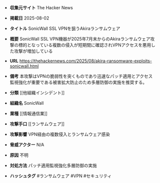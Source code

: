 - **収集元サイト**
The Hacker News

- **掲載日**
2025-08-02

- **タイトル**
SonicWall SSL VPNを狙うAkiraランサムウェア

- **概要**
SonicWall SSL VPN機器が2025年7月末からのAkiraランサムウェア攻撃の標的となっている複数の侵入が短期間に確認されVPNアクセスを悪用した攻撃が増加している

- **URL**
https://thehackernews.com/2025/08/akira-ransomware-exploits-sonicwall.html

- **備考**
本攻撃はVPNの脆弱性を突くものであり迅速なパッチ適用とアクセス監視強化が重要である被害拡大防止のため多層防御の実施を推奨する。

- **分類**
[[他組織インシデント]]

- **組織名**
SonicWall

- **業種**
[[情報通信業]]

- **攻撃手口**
[[ランサムウェア]]

- **攻撃影響**
VPN経由の複数侵入とランサムウェア感染

- **脅威アクター**
N/A

- **原因**
不明

- **対処方法**
パッチ適用監視強化多層防御の実施

- **ハッシュタグ**
#ランサムウェア #VPN #セキュリティ
